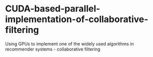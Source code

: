 # CUDA-based-parallel-implementation-of-collaborative-filtering
Using GPUs to implement one of the widely used algorithms in recommender systems - collaborative filtering
